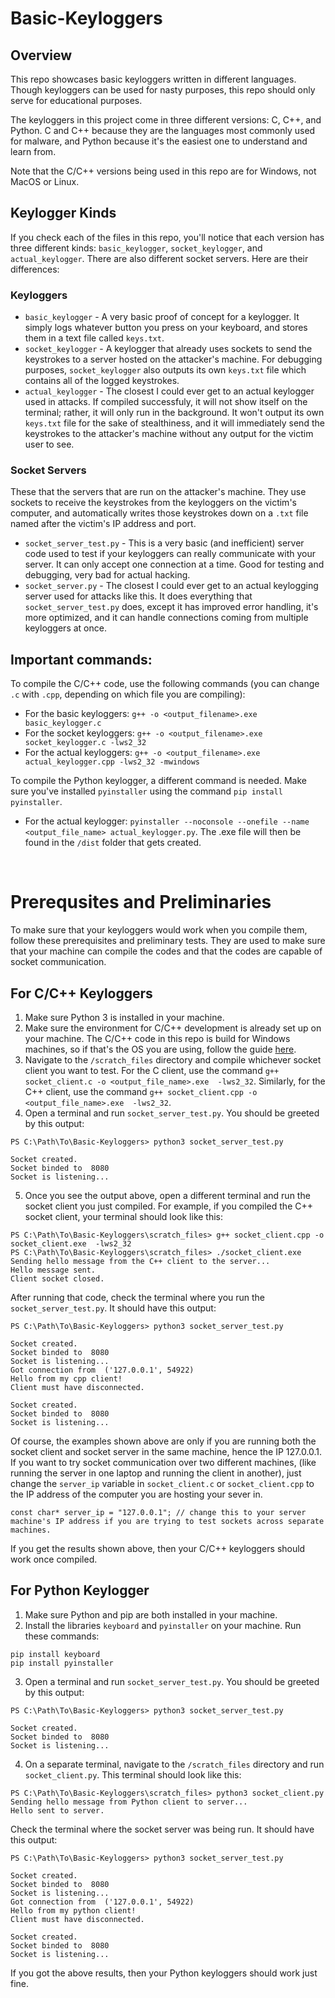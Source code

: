 # Basic-Keyloggers

## Overview
This repo showcases basic keyloggers written in different languages. Though keyloggers can be used for nasty purposes, this repo should only serve for educational purposes.

The keyloggers in this project come in three different versions: C, C++, and Python. C and C++ because they are the languages most commonly used for malware, and Python because it's the easiest one to understand and learn from. 

Note that the C/C++ versions being used in this repo are for Windows, not MacOS or Linux.

## Keylogger Kinds

If you check each of the files in this repo, you'll notice that each version has three different kinds: `basic_keylogger`, `socket_keylogger`, and `actual_keylogger`. There are also different socket servers. Here are their differences:
### Keyloggers
* `basic_keylogger` - A very basic proof of concept for a keylogger. It simply logs whatever button you press on your keyboard, and stores them in a text file called `keys.txt`.
* `socket_keylogger` - A keylogger that already uses sockets to send the keystrokes to a server hosted on the attacker's machine. For debugging purposes, `socket_keylogger` also outputs its own `keys.txt` file which contains all of the logged keystrokes.
* `actual_keylogger` - The closest I could ever get to an actual keylogger used in attacks. If compiled successfuly, it will not show itself on the terminal; rather, it will only run in the background. It won't output its own `keys.txt` file for the sake of stealthiness, and it will immediately send the keystrokes to the attacker's machine without any output for the victim user to see.
### Socket Servers
These that the servers that are run on the attacker's machine. They use sockets to receive the keystrokes from the keyloggers on the victim's computer, and automatically writes those keystrokes down on a `.txt` file named after the victim's IP address and port.
* `socket_server_test.py` - This is a very basic (and inefficient) server code used to test if your keyloggers can really communicate with your server. It can only accept one connection at a time. Good for testing and debugging, very bad for actual hacking.
* `socket_server.py` - The closest I could ever get to an actual keylogging server used for attacks like this. It does everything that `socket_server_test.py` does, except it has improved error handling, it's more optimized, and it can handle connections coming from multiple keyloggers at once. 


## Important commands:

To compile the C/C++ code, use the following commands (you can change `.c` with `.cpp`, depending on which file you are compiling):

* For the basic keyloggers: `g++ -o <output_filename>.exe basic_keylogger.c`
* For the socket keyloggers: `g++ -o <output_filename>.exe socket_keylogger.c -lws2_32`
* For the actual keyloggers: `g++ -o <output_filename>.exe actual_keylogger.cpp -lws2_32 -mwindows`

To compile the Python keylogger, a different command is needed. Make sure you've installed `pyinstaller` using the command `pip install pyinstaller`.
* For the actual keylogger: `pyinstaller --noconsole --onefile --name <output_file_name> actual_keylogger.py`. The .exe file will then be found in the `/dist` folder that gets created.

<br/>

# Prerequsites and Preliminaries

To make sure that your keyloggers would work when you compile them, follow these prerequisites and preliminary tests. They are used to make sure that your machine can compile the codes and that the codes are capable of socket communication.

## For C/C++ Keyloggers
1. Make sure Python 3 is installed in your machine.
2. Make sure the environment for C/C++ development is already set up on your machine. The C/C++ code in this repo is build for Windows machines, so if that's the OS you are using, follow the guide [here](https://code.visualstudio.com/docs/cpp/config-mingw?fbclid=IwY2xjawG6AfdleHRuA2FlbQIxMAABHSO4WPA2xtDaTKrFsBsA-wPPEC2UcH2cfyFbi2WN0b8scKeCweYNZqBKvw_aem_VmqdFcg02qeJubMOo6dONQ).
3. Navigate to the `/scratch_files` directory and compile whichever socket client you want to test. For the C client, use the command `g++ socket_client.c -o <output_file_name>.exe  -lws2_32`. Similarly, for the C++ client, use the command `g++ socket_client.cpp -o <output_file_name>.exe  -lws2_32`.
4. Open a terminal and run `socket_server_test.py`. You should be greeted by this output:
```
PS C:\Path\To\Basic-Keyloggers> python3 socket_server_test.py

Socket created.
Socket binded to  8080
Socket is listening...
```
5. Once you see the output above, open a different terminal and run the socket client you just compiled. For example, if you compiled the C++ socket client, your terminal should look like this:
```
PS C:\Path\To\Basic-Keyloggers\scratch_files> g++ socket_client.cpp -o socket_client.exe  -lws2_32
PS C:\Path\To\Basic-Keyloggers\scratch_files> ./socket_client.exe
Sending hello message from the C++ client to the server... 
Hello message sent.
Client socket closed.
```
After running that code, check the terminal where you run the `socket_server_test.py`. It should have this output:
```
PS C:\Path\To\Basic-Keyloggers> python3 socket_server_test.py

Socket created.
Socket binded to  8080
Socket is listening...
Got connection from  ('127.0.0.1', 54922)
Hello from my cpp client!
Client must have disconnected.

Socket created.
Socket binded to  8080
Socket is listening...
```
Of course, the examples shown above are only if you are running both the socket client and socket server in the same machine, hence the IP 127.0.0.1. If you want to try socket communication over two different machines, (like running the server in one laptop and running the client in another), just change the `server_ip` variable in `socket_client.c` or `socket_client.cpp` to the IP address of the computer you are hosting your sever in.
```
const char* server_ip = "127.0.0.1"; // change this to your server machine's IP address if you are trying to test sockets across separate machines.
```

If you get the results shown above, then your C/C++ keyloggers should work once compiled.

[comment]: <> (talk about prerequisites next, such as making sure both machines can ping each other, testing the socket scratch files and verifying that socket communications work, attacking your own machine first, and then attacking another machine.)

## For Python Keylogger
1. Make sure Python and pip are both installed in your machine.
2. Install the libraries `keyboard` and `pyinstaller` on your machine. Run these commands:
```
pip install keyboard
pip install pyinstaller
```
3. Open a terminal and run `socket_server_test.py`. You should be greeted by this output:
```
PS C:\Path\To\Basic-Keyloggers> python3 socket_server_test.py

Socket created.
Socket binded to  8080
Socket is listening...
```
4. On a separate terminal, navigate to the `/scratch_files` directory and run `socket_client.py`. This terminal should look like this:
```
PS C:\Path\To\Basic-Keyloggers\scratch_files> python3 socket_client.py
Sending hello message from Python client to server...
Hello sent to server.
```
Check the terminal where the socket server was being run. It should have this output:
```
PS C:\Path\To\Basic-Keyloggers> python3 socket_server_test.py

Socket created.
Socket binded to  8080
Socket is listening...
Got connection from  ('127.0.0.1', 54922)
Hello from my python client!
Client must have disconnected.

Socket created.
Socket binded to  8080
Socket is listening...
```
If you got the above results, then your Python keyloggers should work just fine.